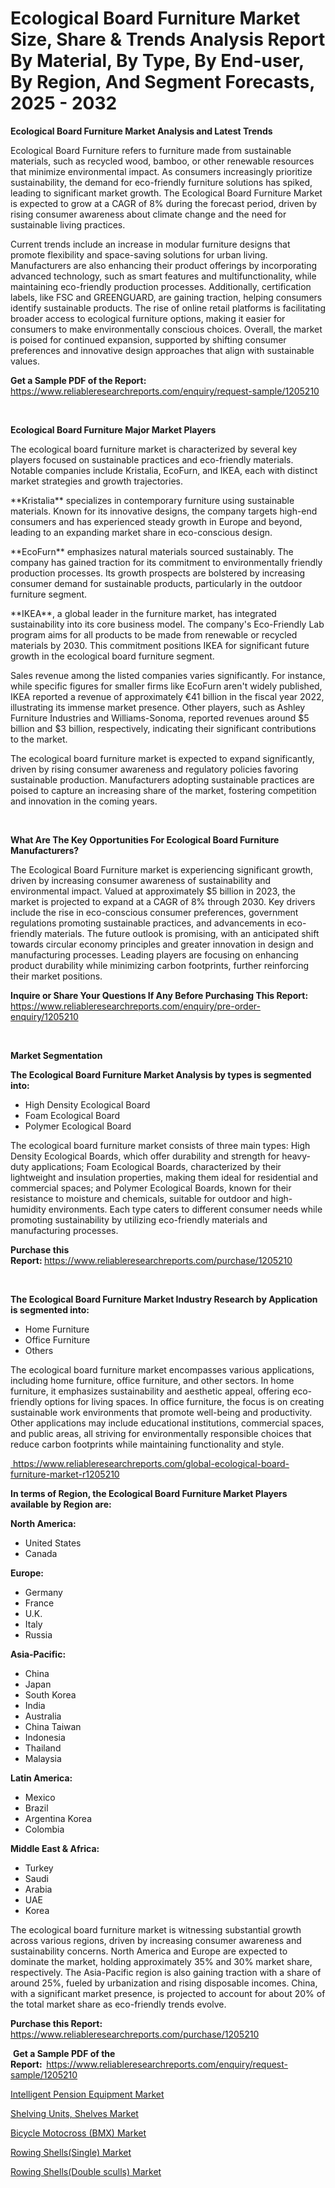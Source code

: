 <p><h1>Ecological Board Furniture Market Size, Share & Trends Analysis Report By Material, By Type, By End-user, By Region, And Segment Forecasts, 2025 - 2032</h1></p><p><strong>Ecological Board Furniture Market Analysis and Latest Trends</strong></p>
<p><p>Ecological Board Furniture refers to furniture made from sustainable materials, such as recycled wood, bamboo, or other renewable resources that minimize environmental impact. As consumers increasingly prioritize sustainability, the demand for eco-friendly furniture solutions has spiked, leading to significant market growth. The Ecological Board Furniture Market is expected to grow at a CAGR of 8% during the forecast period, driven by rising consumer awareness about climate change and the need for sustainable living practices.</p><p>Current trends include an increase in modular furniture designs that promote flexibility and space-saving solutions for urban living. Manufacturers are also enhancing their product offerings by incorporating advanced technology, such as smart features and multifunctionality, while maintaining eco-friendly production processes. Additionally, certification labels, like FSC and GREENGUARD, are gaining traction, helping consumers identify sustainable products. The rise of online retail platforms is facilitating broader access to ecological furniture options, making it easier for consumers to make environmentally conscious choices. Overall, the market is poised for continued expansion, supported by shifting consumer preferences and innovative design approaches that align with sustainable values.</p></p>
<p><strong>Get a Sample PDF of the Report:&nbsp;</strong> <a href="https://www.reliableresearchreports.com/enquiry/request-sample/1205210?utm_campaign=37&utm_medium=2&utm_source=Github&utm_content=ia&utm_term=09022025&utm_id=ecological-board-furniture">https://www.reliableresearchreports.com/enquiry/request-sample/1205210</a></p>
<p>&nbsp;</p>
<p><strong>Ecological Board Furniture Major Market Players</strong></p>
<p><p>The ecological board furniture market is characterized by several key players focused on sustainable practices and eco-friendly materials. Notable companies include Kristalia, EcoFurn, and IKEA, each with distinct market strategies and growth trajectories. </p><p>**Kristalia** specializes in contemporary furniture using sustainable materials. Known for its innovative designs, the company targets high-end consumers and has experienced steady growth in Europe and beyond, leading to an expanding market share in eco-conscious design.</p><p>**EcoFurn** emphasizes natural materials sourced sustainably. The company has gained traction for its commitment to environmentally friendly production processes. Its growth prospects are bolstered by increasing consumer demand for sustainable products, particularly in the outdoor furniture segment.</p><p>**IKEA**, a global leader in the furniture market, has integrated sustainability into its core business model. The company's Eco-Friendly Lab program aims for all products to be made from renewable or recycled materials by 2030. This commitment positions IKEA for significant future growth in the ecological board furniture segment.</p><p>Sales revenue among the listed companies varies significantly. For instance, while specific figures for smaller firms like EcoFurn aren't widely published, IKEA reported a revenue of approximately €41 billion in the fiscal year 2022, illustrating its immense market presence. Other players, such as Ashley Furniture Industries and Williams-Sonoma, reported revenues around $5 billion and $3 billion, respectively, indicating their significant contributions to the market.</p><p>The ecological board furniture market is expected to expand significantly, driven by rising consumer awareness and regulatory policies favoring sustainable production. Manufacturers adopting sustainable practices are poised to capture an increasing share of the market, fostering competition and innovation in the coming years.</p></p>
<p>&nbsp;</p>
<p><strong>What Are The Key Opportunities For Ecological Board Furniture Manufacturers?</strong></p>
<p><p>The Ecological Board Furniture market is experiencing significant growth, driven by increasing consumer awareness of sustainability and environmental impact. Valued at approximately $5 billion in 2023, the market is projected to expand at a CAGR of 8% through 2030. Key drivers include the rise in eco-conscious consumer preferences, government regulations promoting sustainable practices, and advancements in eco-friendly materials. The future outlook is promising, with an anticipated shift towards circular economy principles and greater innovation in design and manufacturing processes. Leading players are focusing on enhancing product durability while minimizing carbon footprints, further reinforcing their market positions.</p></p>
<p><strong>Inquire or Share Your Questions If Any Before Purchasing This Report:</strong> <a href="https://www.reliableresearchreports.com/enquiry/pre-order-enquiry/1205210?utm_campaign=37&utm_medium=2&utm_source=Github&utm_content=ia&utm_term=09022025&utm_id=ecological-board-furniture">https://www.reliableresearchreports.com/enquiry/pre-order-enquiry/1205210</a></p>
<p>&nbsp;</p>
<p><strong>Market Segmentation</strong></p>
<p><strong>The Ecological Board Furniture Market Analysis by types is segmented into:</strong></p>
<p><ul><li>High Density Ecological Board</li><li>Foam Ecological Board</li><li>Polymer Ecological Board</li></ul></p>
<p><p>The ecological board furniture market consists of three main types: High Density Ecological Boards, which offer durability and strength for heavy-duty applications; Foam Ecological Boards, characterized by their lightweight and insulation properties, making them ideal for residential and commercial spaces; and Polymer Ecological Boards, known for their resistance to moisture and chemicals, suitable for outdoor and high-humidity environments. Each type caters to different consumer needs while promoting sustainability by utilizing eco-friendly materials and manufacturing processes.</p></p>
<p><strong>Purchase this Report:&nbsp;</strong><a href="https://www.reliableresearchreports.com/purchase/1205210?utm_campaign=37&utm_medium=2&utm_source=Github&utm_content=ia&utm_term=09022025&utm_id=ecological-board-furniture">https://www.reliableresearchreports.com/purchase/1205210</a></p>
<p>&nbsp;</p>
<p><strong>The Ecological Board Furniture Market Industry Research by Application is segmented into:</strong></p>
<p><ul><li>Home Furniture</li><li>Office Furniture</li><li>Others</li></ul></p>
<p><p>The ecological board furniture market encompasses various applications, including home furniture, office furniture, and other sectors. In home furniture, it emphasizes sustainability and aesthetic appeal, offering eco-friendly options for living spaces. In office furniture, the focus is on creating sustainable work environments that promote well-being and productivity. Other applications may include educational institutions, commercial spaces, and public areas, all striving for environmentally responsible choices that reduce carbon footprints while maintaining functionality and style.</p></p>
<p><a href="https://www.reliableresearchreports.com/global-ecological-board-furniture-market-r1205210?utm_campaign=37&utm_medium=2&utm_source=Github&utm_content=ia&utm_term=09022025&utm_id=ecological-board-furniture">&nbsp;https://www.reliableresearchreports.com/global-ecological-board-furniture-market-r1205210</a></p>
<p><strong>In terms of Region, the Ecological Board Furniture Market Players available by Region are:</strong></p>
<p>
    <p> <strong> North America: </strong>
        <ul>
            <li>United States</li>
            <li>Canada</li>
        </ul>
        </p> 
    <p> <strong> Europe: </strong>
        <ul>
            <li>Germany</li>
            <li>France</li>
            <li>U.K.</li>
            <li>Italy</li>
            <li>Russia</li>
        </ul>
        </p> 
    <p> <strong> Asia-Pacific: </strong>
        <ul>
            <li>China</li>
            <li>Japan</li>
            <li>South Korea</li>
            <li>India</li>
            <li>Australia</li>
            <li>China Taiwan</li>
            <li>Indonesia</li>
            <li>Thailand</li>
            <li>Malaysia</li>
        </ul>
        </p> 
    <p> <strong> Latin America: </strong>
        <ul>
            <li>Mexico</li>
            <li>Brazil</li>
            <li>Argentina Korea</li>
            <li>Colombia</li>
        </ul>
        </p> 
    <p> <strong> Middle East & Africa: </strong>
        <ul>
            <li>Turkey</li>
            <li>Saudi</li>
            <li>Arabia</li>
            <li>UAE</li>
            <li>Korea</li>
        </ul>
    </p>
    </p>
<p><p>The ecological board furniture market is witnessing substantial growth across various regions, driven by increasing consumer awareness and sustainability concerns. North America and Europe are expected to dominate the market, holding approximately 35% and 30% market share, respectively. The Asia-Pacific region is also gaining traction with a share of around 25%, fueled by urbanization and rising disposable incomes. China, with a significant market presence, is projected to account for about 20% of the total market share as eco-friendly trends evolve.</p></p>
<p><strong>Purchase this Report: </strong><a href="https://www.reliableresearchreports.com/purchase/1205210?utm_campaign=37&utm_medium=2&utm_source=Github&utm_content=ia&utm_term=09022025&utm_id=ecological-board-furniture">https://www.reliableresearchreports.com/purchase/1205210</a></p>
<p>&nbsp;<strong>Get a Sample PDF of the Report:&nbsp;&nbsp;</strong><a href="https://www.reliableresearchreports.com/enquiry/request-sample/1205210?utm_campaign=37&utm_medium=2&utm_source=Github&utm_content=ia&utm_term=09022025&utm_id=ecological-board-furniture">https://www.reliableresearchreports.com/enquiry/request-sample/1205210</a></p>
<p><strong></strong></p>
<p><p><a href="https://github.com/binnazcassam/Market-Research-Report-List-1/blob/main/intelligent-pension-equipment-market.md?utm_campaign=37&utm_medium=2&utm_source=Github&utm_content=ia&utm_term=09022025&utm_id=ecological-board-furniture">Intelligent Pension Equipment Market</a></p><p><a href="https://github.com/meuskocov/Market-Research-Report-List-1/blob/main/shelving-units-shelves-market.md?utm_campaign=37&utm_medium=2&utm_source=Github&utm_content=ia&utm_term=09022025&utm_id=ecological-board-furniture">Shelving Units, Shelves Market</a></p><p><a href="https://github.com/genayziben/Market-Research-Report-List-1/blob/main/bicycle-motocross-bmx-market.md?utm_campaign=37&utm_medium=2&utm_source=Github&utm_content=ia&utm_term=09022025&utm_id=ecological-board-furniture">Bicycle Motocross (BMX) Market</a></p><p><a href="https://github.com/elitasvimal/Market-Research-Report-List-1/blob/main/rowing-shellssingle-market.md?utm_campaign=37&utm_medium=2&utm_source=Github&utm_content=ia&utm_term=09022025&utm_id=ecological-board-furniture">Rowing Shells(Single) Market</a></p><p><a href="https://github.com/raeezkenedz/Market-Research-Report-List-1/blob/main/rowing-shellsdouble-sculls-market.md?utm_campaign=37&utm_medium=2&utm_source=Github&utm_content=ia&utm_term=09022025&utm_id=ecological-board-furniture">Rowing Shells(Double sculls) Market</a></p></p>
